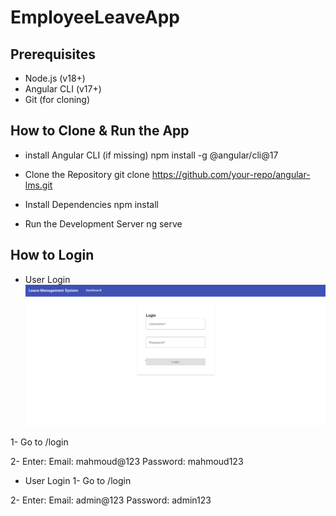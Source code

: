 # EmployeeLeaveApp

## Prerequisites

- Node.js (v18+)
- Angular CLI (v17+)
- Git (for cloning)

## How to Clone & Run the App

 - install Angular CLI (if missing)
   npm install -g @angular/cli@17

 - Clone the Repository
   git clone https://github.com/your-repo/angular-lms.git

- Install Dependencies
  npm install

- Run the Development Server
  ng serve

## How to Login

- User Login
![alt text](image.png)

 1- Go to /login

 2- Enter:
    Email: mahmoud@123
    Password: mahmoud123

- User Login
 1- Go to /login

 2- Enter:
    Email: admin@123
    Password: admin123



